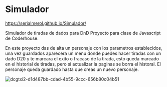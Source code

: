 # Simulador

https://serialmerol.github.io/Simulador/

Simulador de tiradas de dados para DnD
Proyecto para clase de Javascript de Coderhouse.

En este proyecto das de alta un personaje con los parametros establecidos, una vez guardados aparecera un menu donde puedes hacer tiradas con un dado D20 y te marcara el exito o fracaso de la tirada, esto queda marcado en el historial de tiradas, pero si actualizar la paginas se borra el historal. 
El personaje queda guardado hasta que creas un nuevo personaje.

![dcgtxi2-d1d487bb-cdad-4b55-9ccc-656b80c04b51](https://user-images.githubusercontent.com/26726260/155868018-043aefad-1163-403b-8e6b-6ab7aa73e697.gif)
